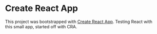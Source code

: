 # Create React App
This project was bootstrapped with [Create React App](https://github.com/facebookincubator/create-react-app).
Testing React with this small app, started off with CRA.
